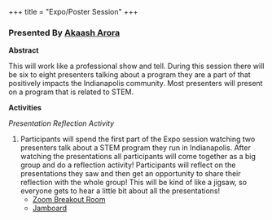+++
title = "Expo/Poster Session"
+++

### Presented By [Akaash Arora](https://dehsi2022.netlify.app/background/meettheteam/#akaash-arora)

**Abstract**

This will work like a professional show and tell. During this session there will be six to eight presenters talking about a program they are a part of that positively impacts the Indianapolis community. Most presenters will present on a program that is related to STEM.

**Activities**

*Presentation Reflection Activity*
1. Participants will spend the first part of the Expo session watching two presenters talk about a STEM program they run in Indianapolis. After watching the presentations all participants will come together as a big group and do a reflection activity! Participants will reflect on the presentations they saw and then get an opportunity to share their reflection with the whole group! This will be kind of like a jigsaw, so everyone gets to hear a little bit about all the presentations!
	* [Zoom Breakout Room](https://iu.zoom.us/j/88293796465)
	* [Jamboard](https://jamboard.google.com/d/1rxd9J4gnVmih5rgZJ90TrCJSb_zslt-f3wEimec9HYk/viewer?ts=6290f078)